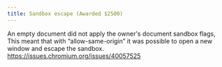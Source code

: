 ```yaml
---
title: Sandbox escape (Awarded $2500)
---
```


An empty document did not apply the owner's document sandbox flags,
This meant that with “allow-same-origin” it was possible to open a new window and escape the sandbox. <https://issues.chromium.org/issues/40057525>
